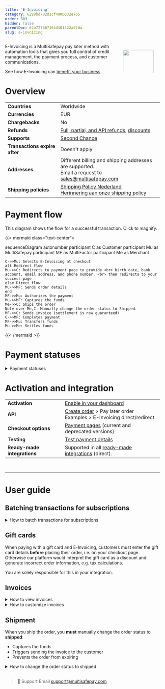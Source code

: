 ```yaml
---
title: 'E-Invoicing'
category: 6298bd782d1cf4006032e765
order: 303
hidden: false
parentDoc: 62a727567164d301522a67da
slug: e-invoicing
---
```


<img src="https://raw.githubusercontent.com/MultiSafepay/docs/master/static/logo/Payment_methods/e-invoicing.svg" width="100" align="right" style="margin: 20px; max-height: 75px"/>

E-Invoicing is a MultiSafepay pay later method with automation tools that gives you full control of credit management, the payment process, and customer communications.

See how E-Invoicing can [benefit your business](https://www.multisafepay.com/solutions/payment-methods/e-invoicing).

# Overview

|   |   |
|---|---|
| **Countries**  | Worldwide  | 
| **Currencies** | EUR  | 
| **Chargebacks**  | No | 
| **Refunds** | [Full, partial, and API refunds](/refunds/), [discounts](/discounts/) |
| **Supports** | [Second Chance](/second-chance/) |
| **Transactions expire after** | Doesn't apply |
| **Addresses** | Different billing and shipping addresses are supported. <br> Email a request to <sales@multisafepay.com> |
| **Shipping policies** | [Shipping Policy Nederland](https://www.multifactor.nl/voorwaarden/shipping-policies/) <br> [Herinnering aan onze shipping policy](https://mailchi.mp/922285f8ac13/herinnering-aan-onze-shipping-policy) |

# Payment flow

This diagram shows the flow for a successful transaction. Click to magnify.

{{< mermaid class="text-center">

sequenceDiagram
    autonumber
    participant C as Customer
    participant Mu as MultiSafepay
    participant MF as MultiFactor
    participant Me as Merchant

    C->>Mu: Selects E-Invoicing at checkout
    alt Redirect flow
    Mu->>C: Redirects to payment page to provide <br> birth date, bank account, email address, and phone number, <br> then redirects to your success page
    else Direct flow
    Mu->>MF: Sends order details
    end
    MF->>Mu: Authorizes the payment
    Mu->>MF: Captures the funds
    Me->>C: Ships the order
    Note over Me,C: Manually change the order status to Shipped. 
    MF->>C: Sends invoice (settlement is now guaranteed)
    C->>MF: Completes payment 
    MF->>Mu: Transfers funds 
    Mu->>Me: Settles funds

{{< /mermaid >}} 

# Payment statuses  

<details id="payment-statuses">
<summary>Payment statuses</summary>
<br>

**Order status:** Changes as the customer's order with you progresses towards shipment (independent of payment)

**Transaction status:** Changes as the funds progress towards settlement in your account balance

For more information, see [Payment statuses](/payment-statuses/).

| Description | Order status | Transaction status |
|---|---|---|
| **Payments** | | |
| MultiSafepay's risk analysis is in progress. <br> You can still cancel. | Initialized   | Initialized  |
| E-Invoicing has authorized the transaction. <br> You can no longer cancel; you can only refund. | Completed  | Initialized  |
| **Important**: [Manually change the order status to shipped](#shipment). You must ship to receive payment. | Shipped | Initialized |
| MultiSafepay has collected payment. | Completed    | Completed  |
| E-Invoicing declined the transaction. | Declined | Declined |
| The transaction has been cancelled. | Void/Cancelled | Void/Cancelled |
| The customer didn't complete payment. | Expired | Expired |
|**Refunds**|||
| Refund initiated. | Initialized | Initialized |
| Refund complete.  | Completed | Completed |

</details>

# Activation and integration

| | |
|---|---|
| **Activation** | [Enable in your dashboard](/payment-methods/#enable-in-dashboard) |
| **API** | [Create order](https://docs-api.multisafepay.com/reference/createorder) > Pay later order <br> Examples > E-Invoicing direct/redirect |
| **Checkout options** | [Payment pages](/payment-pages/) (current and deprecated versions) |
| **Testing** | [Test payment details](/testing/#pay-later-methods) |
| **Ready-made integrations** | Supported in all [ready-made integrations](/integrations/ready-made/) (direct).  |
<br>

---

# User guide

## Batching transactions for subscriptions

<details id="how-to-batch-transactions-for-subscriptions">
<summary>How to batch transactions for subscriptions</summary>
<br>

To generate E-Invoicing transactions in batches for subscription payments:

1. Sign in to your [MultiSafepay dashboard](https://merchant.multisafepay.com).
2. Go to **E-Invoicing** > **Batches**. 
3. Upload a file in .xls, .xlsx or .csv format.
4. Follow the templates in your MultiSafepay dashboard.

</details>

## Gift cards

When paying with a gift card and E-Invoicing, customers must enter the gift card details **before** placing their order, i.e. on your checkout page. Otherwise our platform would interpret the gift card as a discount and generate incorrect order information, e.g. tax calculations.

You are solely responsible for this in your integration.

## Invoices

<details id="how-to-view-invoices">
<summary>How to view invoices</summary>
<br>

To see an overview of all successful transactions:

1. Sign in to your [MultiSafepay dashboard](https://merchant.multisafepay.com).
2. Go to **E-Invoicing** > **Invoices**. 

</details>

<details id="how-to-customize-invoices">
<summary>How to customize invoices</summary>
<br>

To customize invoices:

1. Sign in to your [MultiSafepay dashboard](https://merchant.multisafepay.com).
2. Go to **E-Invoicing** > **E-Invoicing generator**. 

The invoice is sent to the email address provided. 

</details>

## Shipment

When you ship the order, you **must** manually change the order status to **shipped**:

- Captures the funds
- Triggers sending the invoice to the customer
- Prevents the order from expiring

<details id="how-to-change-order-status-to-shipped">
<summary>How to change the order status to shipped</summary>
<br>

You can change the [order status](/payment-statuses/) from **completed** to **shipped**:

**In your dashboard**

1. Sign in to your [MultiSafepay dashboard](https://merchant.multisafepay.com).
2. Go to **Transactions** > **Transactions overview**.
3. Search for the transaction, and click to open the **Transaction details** page. 
4. Under **Order details**, click **Change order status**. 
5. Change the status to **shipped**.
6. Send the customer the track and trace details, if relevant.

**In your backend**

If you change the order status in your backend, the following [ready-made integrations](/integrations/ready-made/) pass the updated status to your dashboard automatically:

- Magento 2 and WooCommerce: When you set the order to **shipped** in your backend.
- Shopware 5: When you set the order to **delivered** in your backend.

For other ready-made integrations, make an [update order](https://docs-api.multisafepay.com/reference/updateorder) API request.

**Note:** Some third-party plugins may not support updating the status via our API.

</details>

<br>

> 💬  Support
> Email <support@multisafepay.com>

